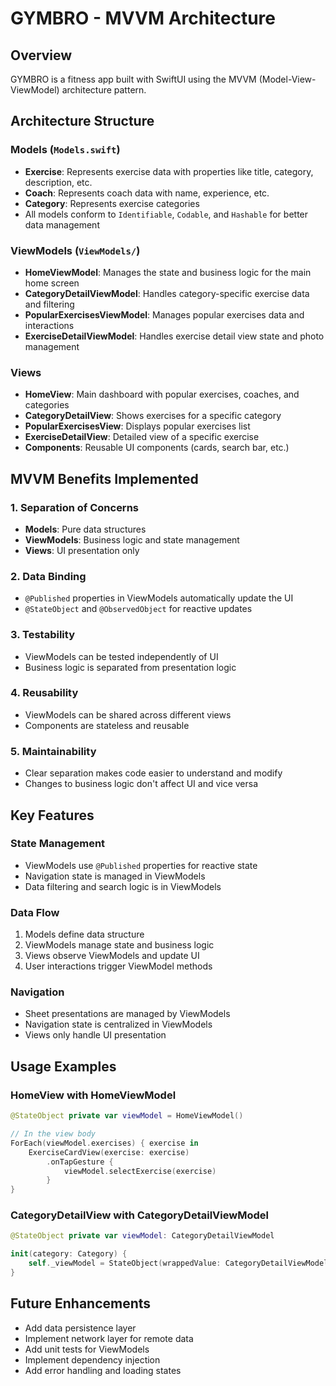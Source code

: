 # GYMBRO - MVVM Architecture

## Overview
GYMBRO is a fitness app built with SwiftUI using the MVVM (Model-View-ViewModel) architecture pattern.

## Architecture Structure

### Models (`Models.swift`)
- **Exercise**: Represents exercise data with properties like title, category, description, etc.
- **Coach**: Represents coach data with name, experience, etc.
- **Category**: Represents exercise categories
- All models conform to `Identifiable`, `Codable`, and `Hashable` for better data management

### ViewModels (`ViewModels/`)
- **HomeViewModel**: Manages the state and business logic for the main home screen
- **CategoryDetailViewModel**: Handles category-specific exercise data and filtering
- **PopularExercisesViewModel**: Manages popular exercises data and interactions
- **ExerciseDetailViewModel**: Handles exercise detail view state and photo management

### Views
- **HomeView**: Main dashboard with popular exercises, coaches, and categories
- **CategoryDetailView**: Shows exercises for a specific category
- **PopularExercisesView**: Displays popular exercises list
- **ExerciseDetailView**: Detailed view of a specific exercise
- **Components**: Reusable UI components (cards, search bar, etc.)

## MVVM Benefits Implemented

### 1. Separation of Concerns
- **Models**: Pure data structures
- **ViewModels**: Business logic and state management
- **Views**: UI presentation only

### 2. Data Binding
- `@Published` properties in ViewModels automatically update the UI
- `@StateObject` and `@ObservedObject` for reactive updates

### 3. Testability
- ViewModels can be tested independently of UI
- Business logic is separated from presentation logic

### 4. Reusability
- ViewModels can be shared across different views
- Components are stateless and reusable

### 5. Maintainability
- Clear separation makes code easier to understand and modify
- Changes to business logic don't affect UI and vice versa

## Key Features

### State Management
- ViewModels use `@Published` properties for reactive state
- Navigation state is managed in ViewModels
- Data filtering and search logic is in ViewModels

### Data Flow
1. Models define data structure
2. ViewModels manage state and business logic
3. Views observe ViewModels and update UI
4. User interactions trigger ViewModel methods

### Navigation
- Sheet presentations are managed by ViewModels
- Navigation state is centralized in ViewModels
- Views only handle UI presentation

## Usage Examples

### HomeView with HomeViewModel
```swift
@StateObject private var viewModel = HomeViewModel()

// In the view body
ForEach(viewModel.exercises) { exercise in
    ExerciseCardView(exercise: exercise)
        .onTapGesture {
            viewModel.selectExercise(exercise)
        }
}
```

### CategoryDetailView with CategoryDetailViewModel
```swift
@StateObject private var viewModel: CategoryDetailViewModel

init(category: Category) {
    self._viewModel = StateObject(wrappedValue: CategoryDetailViewModel(category: category))
}
```

## Future Enhancements
- Add data persistence layer
- Implement network layer for remote data
- Add unit tests for ViewModels
- Implement dependency injection
- Add error handling and loading states 